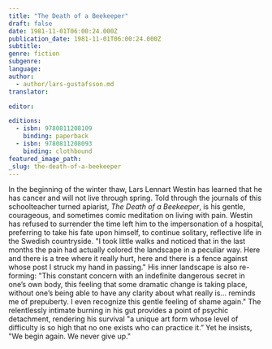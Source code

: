 ```yaml
---
title: "The Death of a Beekeeper"
draft: false
date: 1981-11-01T06:00:24.000Z
publication_date: 1981-11-01T06:00:24.000Z
subtitle:
genre: fiction
subgenre:
language:
author:
  - author/lars-gustafsson.md
translator:

editor:

editions:
  - isbn: 9780811208109
    binding: paperback
  - isbn: 9780811208093
    binding: clothbound
featured_image_path:
_slug: the-death-of-a-beekeeper
---
```


In the beginning of the winter thaw, Lars Lennart Westin has learned that he has cancer and will not live through spring. Told through the journals of this schoolteacher turned apiarist, _The Death of a Beekeeper_, is his gentle, courageous, and sometimes comic meditation on living with pain. Westin has refused to surrender the time left him to the impersonation of a hospital, preferring to take his fate upon himself, to continue solitary, reflective life in the Swedish countryside. "I took little walks and noticed that in the last months the pain had actually colored the landscape in a peculiar way. Here and there is a tree where it really hurt, here and there is a fence against whose post I struck my hand in passing." His inner landscape is also re-forming: "This constant concern with an indefinite dangerous secret in one’s own body, this feeling that some dramatic change is taking place, without one’s being able to have any clarity about what really is... reminds me of prepuberty. I even recognize this gentle feeling of shame again." The relentlessly intimate burning in his gut provides a point of psychic detachment, rendering his survival "a unique art form whose level of difficulty is so high that no one exists who can practice it.” Yet he insists, "We begin again. We never give up."

